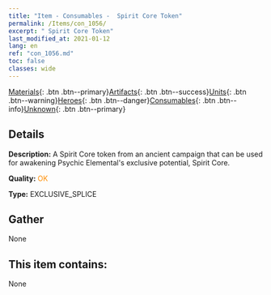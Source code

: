 ```yaml
---
title: "Item - Consumables -  Spirit Core Token"
permalink: /Items/con_1056/
excerpt: " Spirit Core Token"
last_modified_at: 2021-01-12
lang: en
ref: "con_1056.md"
toc: false
classes: wide
---
```

 [Materials](/Items/){: .btn .btn--primary}[Artifacts](/Items/Artifacts/){: .btn .btn--success}[Units](/Items/Units/){: .btn .btn--warning}[Heroes](/Items/Heroes/){: .btn .btn--danger}[Consumables](/Items/Consumables/){: .btn .btn--info}[Unknown](/Items/Unknown/){: .btn .btn--primary}

## Details
 **Description:** A Spirit Core token from an ancient campaign that can be used for awakening Psychic Elemental's exclusive potential, Spirit Core.

 **Quality:** <span style="color: #FF8C00">OK</span>

 **Type:** EXCLUSIVE_SPLICE

## Gather

  None

## This item contains:

  None

